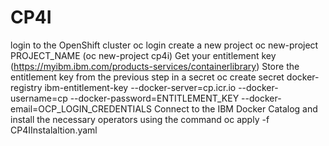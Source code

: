# CP4I

login to the OpenShift cluster oc login
create a new project oc new-project PROJECT_NAME (oc new-project cp4i)
Get your entitlement key (https://myibm.ibm.com/products-services/containerlibrary)
Store the entitlement key from the previous step in a secret oc create secret docker-registry ibm-entitlement-key --docker-server=cp.icr.io --docker-username=cp --docker-password=ENTITLEMENT_KEY --docker-email=OCP_LOGIN_CREDENTIALS
Connect to the IBM Docker Catalog and install the necessary operators using the command oc apply -f CP4IInstalaltion.yaml
